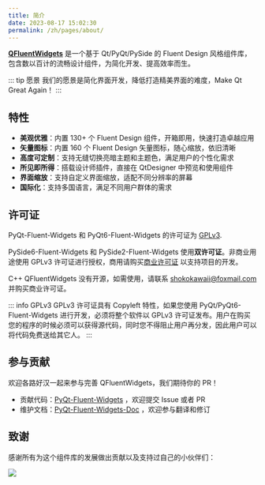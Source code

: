 ```yaml
---
title: 简介
date: 2023-08-17 15:02:30
permalink: /zh/pages/about/
---
```


[**QFluentWidgets**](https://github.com/zhiyiYo/PyQt-Fluent-Widgets) 是一个基于 Qt/PyQt/PySide 的 Fluent Design 风格组件库，包含数以百计的流畅设计组件，为简化开发、提高效率而生。

::: tip 愿景
我们的愿景是简化界面开发，降低打造精美界面的难度，Make Qt Great Again！
:::


## 特性
* **美观优雅**：内置 130+ 个 Fluent Design 组件，开箱即用，快速打造卓越应用
* **矢量图标**：内置 160 个 Fluent Design 矢量图标，随心缩放，依旧清晰
* **高度可定制**：支持无缝切换亮暗主题和主题色，满足用户的个性化需求
* **所见即所得**：搭载设计师插件，直接在 QtDesigner 中预览和使用组件
* **界面缩放**：支持自定义界面缩放，适配不同分辨率的屏幕
* **国际化**：支持多国语言，满足不同用户群体的需求

## 许可证

PyQt-Fluent-Widgets 和 PyQt6-Fluent-Widgets 的许可证为 [GPLv3](https://github.com/zhiyiYo/PyQt-Fluent-Widgets/blob/master/LICENSE).

PySide6-Fluent-Widgets 和 PySide2-Fluent-Widgets 使用**双许可证**。非商业用途使用 GPLv3 许可证进行授权，商用请购买[商业许可证](/zh/price) 以支持项目的开发。

C++ QFluentWidgets 没有开源，如需使用，请联系 [shokokawaii@foxmail.com](mailto:shokokawaii@foxmail.com) 并购买商业许可证。

::: info GPLv3
GPLv3 许可证具有 Copyleft 特性，如果您使用 PyQt/PyQt6-Fluent-Widgets 进行开发，必须将整个软件以 GPLv3 许可证发布。用户在购买您的程序的时候必须可以获得源代码，同时您不得阻止用户再分发，因此用户可以将代码免费送给其它人。
:::

## 参与贡献

欢迎各路好汉一起来参与完善 QFluentWidgets，我们期待你的 PR！

- 贡献代码：[PyQt-Fluent-Widgets](https://github.com/zhiyiYo/PyQt-Fluent-Widgets) ，欢迎提交 Issue 或者 PR
- 维护文档：[PyQt-Fluent-Widgets-Doc](https://github.com/qfluentwidgets/qfluentwidgets.github.io) ，欢迎参与翻译和修订


## 致谢
感谢所有为这个组件库的发展做出贡献以及支持过自己的小伙伴们：

<a href="https://github.com/zhiyiYo/PyQt-Fluent-Widgets/graphs/contributors"><img src="https://contrib.rocks/image?repo=zhiyiYo/PyQt-Fluent-Widgets"></a>
